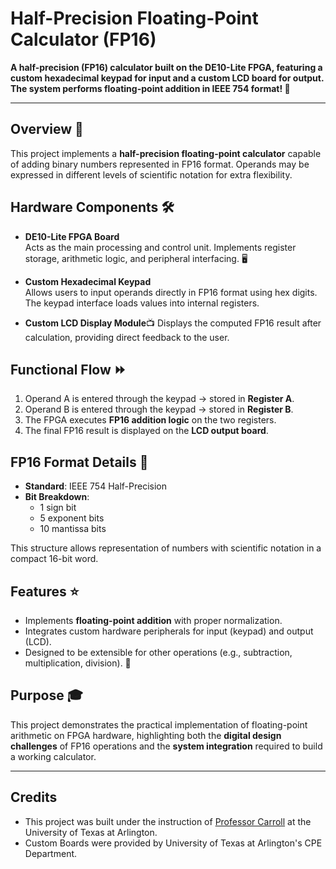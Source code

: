 # Half-Precision Floating-Point Calculator (FP16) 

**A half-precision (FP16) calculator built on the DE10-Lite FPGA, featuring a custom hexadecimal keypad for input and a custom LCD board for output. The system performs floating-point addition in IEEE 754 format! 🚀**

---

## Overview 📝
This project implements a **half-precision floating-point calculator** capable of adding binary numbers represented in FP16 format. Operands may be expressed in different levels of scientific notation for extra flexibility. 

## Hardware Components 🛠️
- **DE10-Lite FPGA Board**  
  Acts as the main processing and control unit. Implements register storage, arithmetic logic, and peripheral interfacing. 🖥

- **Custom Hexadecimal Keypad**  
  Allows users to input operands directly in FP16 format using hex digits. The keypad interface loads values into internal registers.
  

- **Custom LCD Display Module**📺
  Displays the computed FP16 result after calculation, providing direct feedback to the user. 

## Functional Flow ⏩
1. Operand A is entered through the keypad → stored in **Register A**.  
2. Operand B is entered through the keypad → stored in **Register B**.  
3. The FPGA executes **FP16 addition logic** on the two registers.  
4. The final FP16 result is displayed on the **LCD output board**.


## FP16 Format Details 🔢
- **Standard**: IEEE 754 Half-Precision  
- **Bit Breakdown**:  
  - 1 sign bit  
  - 5 exponent bits  
  - 10 mantissa bits  

This structure allows representation of numbers with scientific notation in a compact 16-bit word. 

## Features ⭐
- Implements **floating-point addition** with proper normalization.  
- Integrates custom hardware peripherals for input (keypad) and output (LCD).  
- Designed to be extensible for other operations (e.g., subtraction, multiplication, division). 🎯

## Purpose 🎓
This project demonstrates the practical implementation of floating-point arithmetic on FPGA hardware, highlighting both the **digital design challenges** of FP16 operations and the **system integration** required to build a working calculator.

---

## Credits 
- This project was built under the instruction of [Professor Carroll](https://www.uta.edu/academics/faculty/profile?user=carroll) at the University of Texas at Arlington.  
- Custom Boards were provided by University of Texas at Arlington's CPE Department. 
